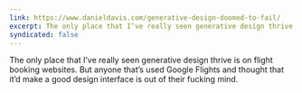 ```yaml
---
link: https://www.danieldavis.com/generative-design-doomed-to-fail/
excerpt: The only place that I’ve really seen generative design thrive is on flight booking websites. But anyone that’s used Google Flights and thought that it’d make a good design interface is out of their fucking mind.
syndicated: false
---
```


The only place that I’ve really seen generative design thrive is on flight booking websites. But anyone that’s used Google Flights and thought that it’d make a good design interface is out of their fucking mind.